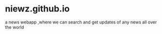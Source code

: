 # niewz.github.io
a news webapp ,where we can search and get updates of any news all over the world
